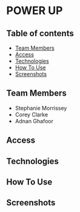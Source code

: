 # POWER UP

## Table of contents

- [Team Members](#team-members)
- [Access](#access)
- [Technologies](#technologies)
- [How To Use](#how-to-use)
- [Screenshots](#screenshots)

## Team Members

- Stephanie Morrissey
- Corey Clarke
- Adnan Ghafoor

## Access

## Technologies

## How To Use

## Screenshots
